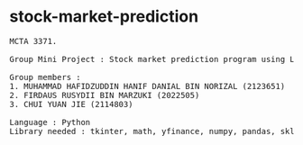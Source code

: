 # stock-market-prediction
<pre>
MCTA 3371. <br />
Group Mini Project : Stock market prediction program using Long Short Term Memory (LSTM). <br />
Group members : 
1. MUHAMMAD HAFIDZUDDIN HANIF DANIAL BIN NORIZAL (2123651)
2. FIRDAUS RUSYDII BIN MARZUKI (2022505)
3. CHUI YUAN JIE (2114803)<br />
Language : Python
Library needed : tkinter, math, yfinance, numpy, pandas, sklearn, keras, matplotlib, mplcursors
</pre>
